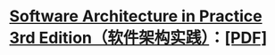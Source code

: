 # [Software Architecture in Practice 3rd Edition（软件架构实践）]((https://libribook.com/ebook/8479/software-architecture-practice-3rd-edition-pdf/?bookid=45368))：[[PDF]](/api/file/pdf/Software%20Architecture%20in%20Practice,%203rd%20Edition.pdf)
